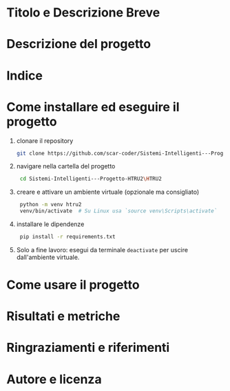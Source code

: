 
# Titolo e Descrizione Breve 


# Descrizione del progetto 


# Indice 


# Come installare ed eseguire il progetto 

1. clonare il repository
   ```bash
   git clone https://github.com/scar-coder/Sistemi-Intelligenti---Progetto-HTRU2.git
   ```
2. navigare nella cartella del progetto
   ```bash
    cd Sistemi-Intelligenti---Progetto-HTRU2\HTRU2
    ```
3. creare e attivare un ambiente virtuale (opzionale ma consigliato)
   ```bash
    python -m venv htru2
    venv/bin/activate  # Su Linux usa `source venv\Scripts\activate`
   ```
4. installare le dipendenze
   ```bash
    pip install -r requirements.txt
   ```
5. Solo a fine lavoro: esegui da terminale `deactivate` per uscire dall'ambiente virtuale.



# Come usare il progetto 



# Risultati e metriche


# Ringraziamenti e riferimenti 


# Autore e licenza




